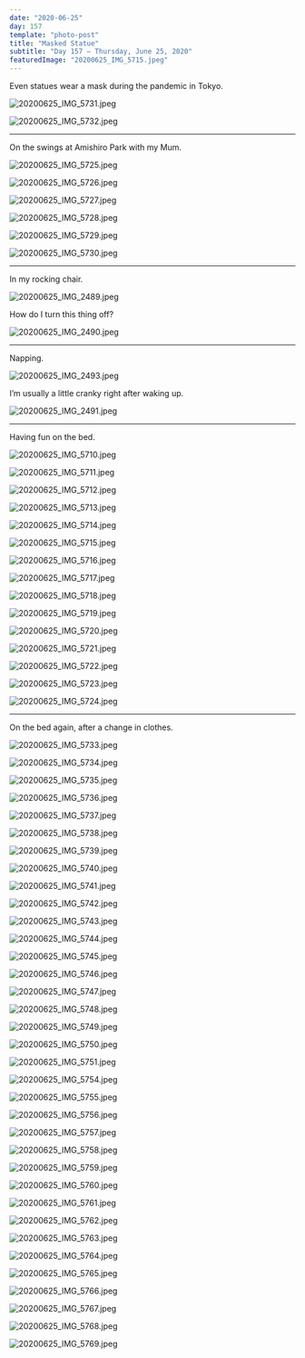 ```yaml
---
date: "2020-06-25"
day: 157
template: "photo-post"
title: "Masked Statue"
subtitle: "Day 157 – Thursday, June 25, 2020"
featuredImage: "20200625_IMG_5715.jpeg"
---
```


Even statues wear a mask during the pandemic in Tokyo.

![20200625_IMG_5731.jpeg](20200625_IMG_5731.jpeg)

![20200625_IMG_5732.jpeg](20200625_IMG_5732.jpeg)

<hr />

On the swings at Amishiro Park with my Mum.

![20200625_IMG_5725.jpeg](20200625_IMG_5725.jpeg)

![20200625_IMG_5726.jpeg](20200625_IMG_5726.jpeg)

![20200625_IMG_5727.jpeg](20200625_IMG_5727.jpeg)

![20200625_IMG_5728.jpeg](20200625_IMG_5728.jpeg)

![20200625_IMG_5729.jpeg](20200625_IMG_5729.jpeg)

![20200625_IMG_5730.jpeg](20200625_IMG_5730.jpeg)

<hr />

In my rocking chair.

![20200625_IMG_2489.jpeg](20200625_IMG_2489.jpeg)

How do I turn this thing off?

![20200625_IMG_2490.jpeg](20200625_IMG_2490.jpeg)

<hr />

Napping.

![20200625_IMG_2493.jpeg](20200625_IMG_2493.jpeg)

I’m usually a little cranky right after waking up.

![20200625_IMG_2491.jpeg](20200625_IMG_2491.jpeg)

<hr />

Having fun on the bed.

![20200625_IMG_5710.jpeg](20200625_IMG_5710.jpeg)

![20200625_IMG_5711.jpeg](20200625_IMG_5711.jpeg)

![20200625_IMG_5712.jpeg](20200625_IMG_5712.jpeg)

![20200625_IMG_5713.jpeg](20200625_IMG_5713.jpeg)

![20200625_IMG_5714.jpeg](20200625_IMG_5714.jpeg)

![20200625_IMG_5715.jpeg](20200625_IMG_5715.jpeg)

![20200625_IMG_5716.jpeg](20200625_IMG_5716.jpeg)

![20200625_IMG_5717.jpeg](20200625_IMG_5717.jpeg)

![20200625_IMG_5718.jpeg](20200625_IMG_5718.jpeg)

![20200625_IMG_5719.jpeg](20200625_IMG_5719.jpeg)

![20200625_IMG_5720.jpeg](20200625_IMG_5720.jpeg)

![20200625_IMG_5721.jpeg](20200625_IMG_5721.jpeg)

![20200625_IMG_5722.jpeg](20200625_IMG_5722.jpeg)

![20200625_IMG_5723.jpeg](20200625_IMG_5723.jpeg)

![20200625_IMG_5724.jpeg](20200625_IMG_5724.jpeg)

<hr />

On the bed again, after a change in clothes.

![20200625_IMG_5733.jpeg](20200625_IMG_5733.jpeg)

![20200625_IMG_5734.jpeg](20200625_IMG_5734.jpeg)

![20200625_IMG_5735.jpeg](20200625_IMG_5735.jpeg)

![20200625_IMG_5736.jpeg](20200625_IMG_5736.jpeg)

![20200625_IMG_5737.jpeg](20200625_IMG_5737.jpeg)

![20200625_IMG_5738.jpeg](20200625_IMG_5738.jpeg)

![20200625_IMG_5739.jpeg](20200625_IMG_5739.jpeg)

![20200625_IMG_5740.jpeg](20200625_IMG_5740.jpeg)

![20200625_IMG_5741.jpeg](20200625_IMG_5741.jpeg)

![20200625_IMG_5742.jpeg](20200625_IMG_5742.jpeg)

![20200625_IMG_5743.jpeg](20200625_IMG_5743.jpeg)

![20200625_IMG_5744.jpeg](20200625_IMG_5744.jpeg)

![20200625_IMG_5745.jpeg](20200625_IMG_5745.jpeg)

![20200625_IMG_5746.jpeg](20200625_IMG_5746.jpeg)

![20200625_IMG_5747.jpeg](20200625_IMG_5747.jpeg)

![20200625_IMG_5748.jpeg](20200625_IMG_5748.jpeg)

![20200625_IMG_5749.jpeg](20200625_IMG_5749.jpeg)

![20200625_IMG_5750.jpeg](20200625_IMG_5750.jpeg)

![20200625_IMG_5751.jpeg](20200625_IMG_5751.jpeg)

![20200625_IMG_5754.jpeg](20200625_IMG_5754.jpeg)

![20200625_IMG_5755.jpeg](20200625_IMG_5755.jpeg)

![20200625_IMG_5756.jpeg](20200625_IMG_5756.jpeg)

![20200625_IMG_5757.jpeg](20200625_IMG_5757.jpeg)

![20200625_IMG_5758.jpeg](20200625_IMG_5758.jpeg)

![20200625_IMG_5759.jpeg](20200625_IMG_5759.jpeg)

![20200625_IMG_5760.jpeg](20200625_IMG_5760.jpeg)

![20200625_IMG_5761.jpeg](20200625_IMG_5761.jpeg)

![20200625_IMG_5762.jpeg](20200625_IMG_5762.jpeg)

![20200625_IMG_5763.jpeg](20200625_IMG_5763.jpeg)

![20200625_IMG_5764.jpeg](20200625_IMG_5764.jpeg)

![20200625_IMG_5765.jpeg](20200625_IMG_5765.jpeg)

![20200625_IMG_5766.jpeg](20200625_IMG_5766.jpeg)

![20200625_IMG_5767.jpeg](20200625_IMG_5767.jpeg)

![20200625_IMG_5768.jpeg](20200625_IMG_5768.jpeg)

![20200625_IMG_5769.jpeg](20200625_IMG_5769.jpeg)
